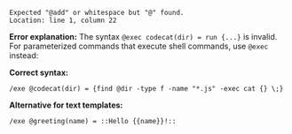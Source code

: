 ```
Expected "@add" or whitespace but "@" found.
Location: line 1, column 22
```

**Error explanation:**
The syntax `@exec codecat(dir) = run {...}` is invalid. For parameterized commands that execute shell commands, use `@exec` instead:

**Correct syntax:**
```mlld
/exe @codecat(dir) = {find @dir -type f -name "*.js" -exec cat {} \;}
```

**Alternative for text templates:**
```mlld
/exe @greeting(name) = ::Hello {{name}}!::
```